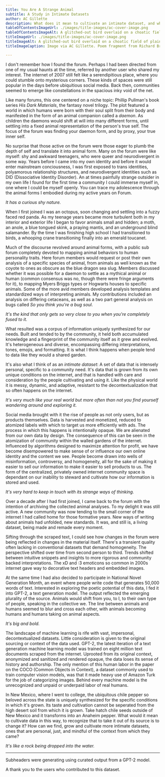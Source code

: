 ```yaml
---
title: You Are A Strange Animal
subtitle: A Study in Intimate Datasets
author: AC Gillette
description: What does it mean to cultivate an intimate dataset, and where can they be found? An exploration into the poetics, ethics, and value of intimate data.
tableOfContentsImageUrl: ./images/title-images/ac-cover-image.png
tableOfContentsImageAlt: A glitched-out bird overlaid on a choatic field of plain text arrows and symbols. Scattered phrases such as 'of a cybernetic ecology' emerge from the background.
titleImageUrl: ./images/title-images/ac-cover-image.png
titleImageAlt: A glitched-out bird overlaid on a choatic field of plain text arrows and symbols. Scattered phrases such as 'of a cybernetic ecology' emerge from the background.
titleImageCaption: Image via AC Gillette. Poem fragment from Richard Brautigan's poem, "All Watched Over by Machines of Loving Grace." "Emerald toucanet" by wuestengia (CC BY 2.0)

---
```


I don't remember how I found the forum. Perhaps I had been directed from one of my usual haunts at the time, referred by another user who shared my interest. The internet of 2007 still felt like a serendipitious place, where you could stumble onto mysterious corners. These kinds of spaces were still popular in the days before ubiquitious social media. Back then, communities seemed to emerge like constellations in the spacious inky void of the net.

Like many forums, this one centered on a niche topic: Phillip Pullman's book series _His Dark Materials_, the fantasy novel trilogy. The plot featured a world in which humans were born with their soul split from their body and manifested in the form of an animal companion called a _daemon_. As children the daemons would shift at will into many different forms, until settling into a fixed animal representation of the person's true self. The focus of the forum was finding your daemon form, and by proxy, your true inner self.

No surprise that those active on the forum were those eager to plumb the depth of self and translate it into animal form. Many on the forum were like myself: shy and awkward teenagers, who were queer and neurodivergent in some way. Years before I came into my own identity and before it would enter mainstream conciousness, I was first exposed to trans identities, polyamorous relationship structures, and neurodivergent identities such as DID (Dissociative Identity Disorder). An at times painfully strange outsider in my own life I found for the first time a community I could immerse myself in, one where I could be myself openly. You can trace my adolescence through the animal forms I embodied during my active years on Forum.

_It has a curious shy nature._

When I first joined I was an octopus, soon changing and settling into a fuzzy faced red panda. As my teenage years became more turbulent both in my interior and exterior life I began to favor animals small and hidden; a moth, an anole, a blue tongued skink, a praying mantis, and an underground blind salamander. By the time I was finishing high school I had transitioned to birds, a whooping crane transitioning finally into an emerald toucanet.

Much of the discourse revolved around animal forms, with a public sub forum completely devoted to mapping animal behaviors to human personality traits. Here forum members would request or post their own analysis of a specific species of animal, from animals as well known as the coyote to ones as obscure as the blue dragon sea slug. Members discussed whether it was possible for a daemon to settle as a mythical animal or human (common consensus was no, though there were fringe arguments for it), to mapping Myers Briggs types or Hogwarts houses to specific animals. Some of the more avid members developed analysis templates and standardized ways of interpreting animals. My contributions included an analysis on differing cetaceans, as well as a two part general analysis on bugs called _So you think you're a bug soul_.

_It's the kind that only gets so very close to you when you're completely fused to it._

What resulted was a corpus of information uniquely synthesized for our needs. Built and tended to by the community, it held both accumulated knowledge and a fingerprint of the community itself as it grew and evolved. It's heterogeneous and diverse, encompassing differing interpretations, tones, emojis, and formatting. It is what I think happens when people tend to data like they would a shared garden.

It's also what I think of as an _intimate dataset_: A set of data that is intensely personal, specific to a community need. It's data that is grown from its own unique conditions on the internet, and that is handled with care and consideration by the people cultivating and using it. Like the physical world it is messy, dynamic, and adaptive, resistant to the decontextualization that so often happens on the internet.

_It's very much like your real world but more often than not you find yourself wandering around and exploring it._

Social media brought with it the rise of people as not only users, but as products themselves. Data is harvested and monetized, reduced to atomized labels with which to target us more efficiently with ads. The process in which this happens is intentionally opaque. We are alienated from our own data by design. The consequence of this can be seen in the atomization of community within the walled gardens of the internet. Influenced by algorithms designed to maximize attention for profit, we have become disempowered to make sense of or influence our own online identity and the content we see. People become drawn into wells of misinformation, controversy, and homogeneity, all for the sake of making it easier to sell our information to make it easier to sell products to us. The form of the centralized, privately owned internet community space is dependant on our inability to steward and cultivate how our information is stored and used.

_It's very hard to keep in touch with its strange ways of thinking._

Over a decade after I had first joined, I came back to the forum with the intention of archiving the collected animal analyses. To my delight it was still active. A new community was now tending to the small corner of the internet I had called home for those formative years. New ways of writing about animals had unfolded, new standards. It was, and still is, a living dataset, being made and remade every moment.

Sifting through the scraped text, I could see how changes in the forum were being reflected in changes in the material itself. There's a transient quality often lacking in conventional datasets that demand homogeneity. The perspective shifted over time from second person to third. Trends shifted between intuitive snippets and insights to more rigorous and community backed interpretations. The xD and :3 emoticons so common in 2000s internet gave way to decorative text headers and embedded images.

At the same time I had also decided to participate in National Novel Generation Month, an event where people write code that generates 50,000 words of text. Interested in exploring the poetic potential of this data, I fed it into GPT-2, a text generation model. The output reflected the emerging plurality of the source. Animals would shift from you, to I, to their own type of people, speaking in the collective we. The line between animals and humans seemed to blur and cross each other, with animals becoming humans and humans taking on animal aspects.

_It's big and bold._

The landscape of machine learning is rife with vast, impersonal, decontextualized datasets. Little consideration is given to the original sourcing or context of the data used. GPT-2, the latest iteration of a text generation machine learning model was trained on eight million text documents scraped from the internet. Uprooted from its original context, anonymized and sanitized and rendered opaque, the data loses its sense of history and authorship. The only mention of this human labor in the paper on the COCO (Common Objects in Context), a dataset commonly used to train computer vision models, was that it made heavy use of Amazon Turk for the job of categorizing images. Behind every machine model is the unrecognized and unpaid or underpaid labor of real humans.

In New Mexico, where I went to college, the ubiquitous chile pepper so beloved across the state is uniquely synthesized for the specific conditions in which it's grown. Its taste and cultivation cannot be seperated from the high desert soil from which it is grown. Take hatch chile seeds outside of New Mexico and it transforms into an Anaheim pepper. What would it mean to cultivate data in this way, to recognize that to take it out of its source is to change it? How can we find, grow and cultivate more intimate datasets, ones that are personal, just, and mindful of the context from which they came?

_It's like a rock being dropped into the water._

---

Subheaders were generating using curated output from a GPT-2 model.

A thank you to the users who contributed to this dataset.
